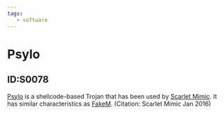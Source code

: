 ```yaml
---
tags:
   - software
---
```

# Psylo
## ID:S0078
[Psylo](software/S0078) is a shellcode-based Trojan that has been used by [Scarlet Mimic](groups/G0029). It has similar characteristics as [FakeM](software/S0076). (Citation: Scarlet Mimic Jan 2016)
